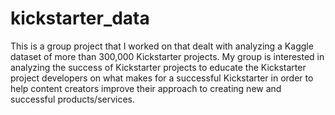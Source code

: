 # kickstarter_data
This is a group project that I worked on that dealt with analyzing a Kaggle dataset of more than 300,000 Kickstarter projects. My group is interested in analyzing the success of Kickstarter projects to educate the Kickstarter project developers on what makes for a successful Kickstarter in order to help content creators improve their approach to creating new and successful products/services.
